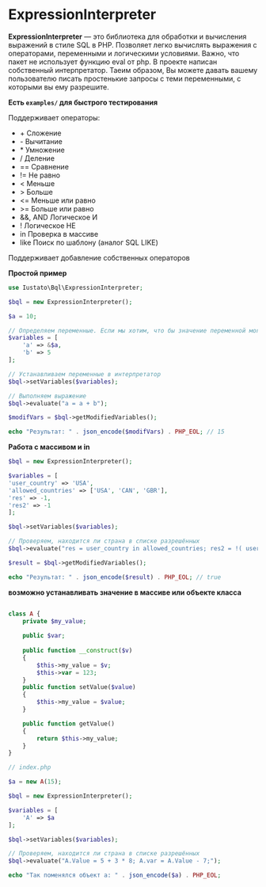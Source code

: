 # ExpressionInterpreter

**ExpressionInterpreter** — это библиотека для обработки и вычисления выражений в стиле SQL в PHP. Позволяет легко вычислять выражения с операторами, переменными и логическими условиями. Важно, что пакет не использует функцию eval от php. В проекте написан собственный интерпретатор.
Таеим образом, Вы можете давать вашему пользователю писать простенькие запросы с теми переменными, с которыми вы ему разрешите.

**Есть `examples/` для быстрого тестирования**  

Поддерживает операторы: 
+ \+	Сложение
+ \-	Вычитание
+ \*	Умножение
+ \/	Деление
+ \==	Сравнение
+ !=	Не равно
+ \<	Меньше
+ \>    Больше
+ \<=	Меньше или равно
+ \>=	Больше или равно
+ \&&, AND	Логическое И
+ !	Логическое НЕ
+ in	Проверка в массиве
+ like	Поиск по шаблону (аналог SQL LIKE)

Поддерживает добавление собственных операторов

**Простой пример**
```php
use Iustato\Bql\ExpressionInterpreter;

$bql = new ExpressionInterpreter();

$a = 10;

// Определяем переменные. Если мы хотим, что бы значение переменной могло быть изменено интерпретатором, то передаём его по ссылке &$a
$variables = [
    'a' => &$a,
    'b' => 5
];

// Устанавливаем переменные в интерпретатор
$bql->setVariables($variables);

// Выполняем выражение
$bql->evaluate("a = a + b");

$modifVars = $bql->getModifiedVariables();

echo "Результат: " . json_encode($modifVars) . PHP_EOL; // 15

```

**Работа с массивом и in**

```php
$bql = new ExpressionInterpreter();

$variables = [
'user_country' => 'USA',
'allowed_countries' => ['USA', 'CAN', 'GBR'],
'res' => -1,
'res2' => -1
];

$bql->setVariables($variables);

// Проверяем, находится ли страна в списке разрешённых
$bql->evaluate("res = user_country in allowed_countries; res2 = !( user_country in ['GBR', 'ITA', 'MDA'])");

$result = $bql->getModifiedVariables();

echo "Результат: " . json_encode($result) . PHP_EOL; // true
```

**возможно устанавливать значение в массиве или объекте класса**

```php

class A {
    private $my_value;
    
    public $var;
    
    public function __construct($v)
    {
        $this->my_value = $v;
        $this->var = 123;
    }
    public function setValue($value)
    {
        $this->my_value = $value;
    }

    public function getValue()
    {
        return $this->my_value;
    }
}

// index.php

$a = new A(15);

$bql = new ExpressionInterpreter();

$variables = [
    'A' => $a    
];

$bql->setVariables($variables);

// Проверяем, находится ли страна в списке разрешённых
$bql->evaluate("A.Value = 5 + 3 * 8; A.var = A.Value - 7;");

echo "Так поменялся объект a: " . json_encode($a) . PHP_EOL; 




```